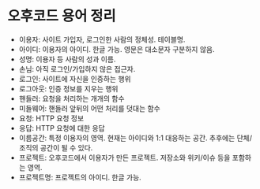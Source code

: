 # 오후코드 용어 정리

* 이용자: 사이트 가입자, 로그인한 사람의 정체성. 테이블명.
* 아이디: 이용자의 아이디. 한글 가능. 영문은 대소문자 구분하지 않음.
* 성명: 이용자 등 사람의 성과 이름.
* 손님: 아직 로그인/가입하지 않은 접근자.
* 로그인: 사이트에 자신을 인증하는 행위
* 로그아웃: 인증 정보를 지우는 행위
* 핸들러: 요청을 처리하는 개개의 함수
* 미들웨어: 핸들러 앞뒤의 어떤 처리를 덧대는 함수
* 요청: HTTP 요청 정보
* 응답: HTTP 요청에 대한 응답
* 이름공간: 특정 이용자의 영역. 현재는 아이디와 1:1 대응하는 공간. 추후에는 단체/조직의 공간이 될 수 있다.
* 프로젝트: 오후코드에서 이용자가 만든 프로젝트. 저장소와 위키/이슈 등을 포함하는 영역.
* 프로젝트명: 프로젝트의 아이디. 한글 가능.
